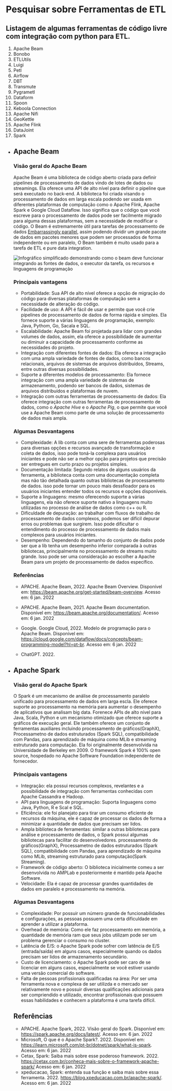 # Pesquisar sobre Ferramentas de ETL

## Listagem de algumas ferramentas de código livre com integração com python para ETL.

1. Apache Beam
2. Bonobo
3. ETLUtils
4. Luigi
5. Petl
6. Airflow
7. DBT
8. Transmute
9. Pygrametl
10. Dataform
11. Spoon
12. Keboola Connection
13. Apache Nifi
14. GeoKettle
15. Apache Flink
16. DataJoint
17. Spark

- ## **Apache Beam**
    
    ### Visão geral do Apache Beam

    Apache Beam é uma biblioteca de código aberto criada para definir pipelines de processamento de dados vindo de lotes de dados ou streamings. Ela oferece uma API de alto nível para definir o pipeline que será executado no back-end. A biblioteca foi criada visando o processamento de dados em larga escala podendo ser usada em diferentes plataformas de computação como o Apache Flink, Apache Spark e Google Cloud Dataflow. Isso significa que o código que você escreve para o processamento de dados pode ser facilmente migrado para alguma dessas plataformas, sem a necessidade de modificar o código.
    O Beam é estremamente útil para tarefas de processamento de dados [Embarrassingly parallel](https://en.wikipedia.org/wiki/Embarrassingly_parallel), assim podendo dividir um grande pacote de dados em pacotes menores que podem ser processados de forma independente ou em paralelo, O Beam também é muito usado para a tarefa de ETL e pure data integration.

    ![Infográfico simplificado demonstrando como o beam deve funcionar integrando as fontes de dados, o executor da tarefa, os recursos e linguagens de programação](https://beam.apache.org/images/learner_graph.png)

    ### Principais vantagens

    - Portabilidade: Sua API de alto nível oferece a opção de migração do código para diversas plataformas de computação sem a necessidade de alteração do código.
    - Facilidade de uso: A API é fácil de usar e permite que você crie pipelines  de processamento de dados de forma rápida e simples. Ela fornece suporte a várias linguagens de programação, exemplo: Java, Pythom, Go, Sacala e SQL.
    - Escalabilidade: Apache Beam foi projetada para lidar com grandes volumes de dados, assim, ela oferece a possibilidade de aumentar ou diminuir a capacidade de processamento conforme as necessidades do projeto.
    - Integração com diferentes fontes de dados: Ela oferece a integração com uma ampla variedade de fontes de dados, como bancos relacionais, arquivos de sistemas de arquivos distribuídos, Streams, entre outras diversas possibilidades.
    - Suporte a diferentes modelos de processamento: Ela fornece integração com uma ampla variedade de sistemas de armazenamento, podendo ser bancos de dados, sistemas de arquivos distribuídos e plataformas de nuvem. 
    - Integração com outras ferramentas de processamento de dados: Ela oferece integração com outras ferramentas de processamento de dados, como o *Apache Hive* e o *Apache Pig*, o que permite que você use a Apache Beam como parte de uma solução de processamento de dados mais ampla.

    ### Algumas Desvantagens

    - Complexidade: A lib conta com uma sere de ferramentas poderosas para diversas opções e recursos avançado de transformação e coleta de dados, isso pode toná-la complexa para usuários iniciantes e pode não ser a melhor opção para projetos que precisão ser entregues em curto prazo ou projetos simples.
    - Documentação limitada: Segundo relatos de alguns usuários da ferramenta, a biblioteca conta com uma documentação completa mas não tão detalhada quanto outras bibliotecas de processamento de dados. isso pode tornar um pouco mais dessfioador para os usuários iniciantes entender todos os recursos e opções disponíveis.
    - Suporte a linguagens: mesmo oferecendo suporte a várias linguagens, ela não oferece suporte nativo a linguagens muito utilizadas no processo de análise de dados como c++ ou R.
    - Dificuldade de depuração: ao trabalhar com fluxos de trabalho de processamento de dados complexos, podemos ser difícil depurar erros ou problemas que surgirem. Isso pode dificultar o entendimento do processo de processamento de dados mais complexos para usuários iniciantes.
    - Desempenho: Dependendo do tamanho do conjunto de dados pode ser que a lib tenha um desempenho inferior comparada à outras bibliotecas, principalmente no processamento de streams muito grande. Isso pode ser uma consideração ao escolher a Apache Beam para um projeto de processamento de dados específico.

    ### Referências 

    - APACHE. Apache Beam, 2022. Apache Beam Overview. Disponível em: https://beam.apache.org/get-started/beam-overview. Acesso em: 6 jan. 2022

    - APACHE. Apache Beam, 2021. Apache Beam documentation. Disponível em: https://beam.apache.org/documentation/. Acesso em: 6 jan. 2022

    - Google. Google Cloud, 2022. Modelo de programação para o Apache Beam. Disponível em: https://cloud.google.com/dataflow/docs/concepts/beam-programming-model?hl=pt-br. Acesso em: 6 jan. 2022

    - ChatGPT. 2022. 

- ## **Apache Spark**

    ### Visão geral do Apache Spark

    O Spark é um mecanismo de análise de processamento paralelo unificado para processamento de dados em larga escla. Ele oferece suporte ao processamento na memória para aumentar o desempenho de aplicativos que analisam big data. Forenece APIs de alto nível para Java, Scala, Python e um mecanismo otimizado que oferece suporte a gráficos de execução geral. Ele também oferece um conjunto de ferramentas auxiliares incluindo processamento de gráficos(GraphX), Processametno de dados estruturados (Spark SQL), compatibilidade com Pandas, para aprendizado de máquina como MLib e streaming estruturado para computação. Ela foi originalmente desenvolvida na Universidade de Berkeley em 2009. O framework Spark é 100% open source, hospedado no Apache Software Foundation independente de fornecedor.

    ### Principais vantagens

    - Integração: ela possui recursos complexos, revelantes e a possibilidade de integração com ferramentas conhecidas com Apache Cassandra e Hadoop.
    - API para linguagens de programação: Suporta linguagens como Java, Python, R e Scal e SQL. 
    - Eficiência: ele foi planejato para tirar um consumo eficiente de recursos da máquina, ele é capaz de processar os dados de forma a minimizar a quantidade de dados que precisam ser lidos.
    - Ampla biblioteca de ferramentas: similar a outras bibliotecas para análise e processamento de dados, o Spark possui algumas bibliotecas para facilitar do desenvolvedores. processamento de gráficos(GraphX), Processametno de dados estruturados (Spark SQL), compatibilidade com Pandas, para aprendizado de máquina como MLib, streaming estruturado para computação(Spark Streaming).
    - Framework de código aberto: O biblioteca inicialmente comeu a ser desenvolvida no AMPLab e posteriormente é mantido pela Apache Software.
    - Velocidade: Ela é capaz de processar grandes quantidades de dados em paralelo e processamento na memória.


    ### Algumas Desvantagens

    - Complexidade: Por possuir um número grande de funcionabilidades e configurações, as pessoas possuem uma certa dificuldade em aprender a utilizar a plataforma.
    - Overhead de memória: Como ele faz processamento em memória, a quantidade de memória ram que seus jobs utilizam pode ser um problema gerenciar o consumo no cluster.
    - Latência de E/S: o Apache Spark pode sofrer com latência de E/S (entrada/saída) em alguns casos, especialmente quando os dados precisam ser lidos de armazenamento secundário.
    - Custo de licenciamento: o Apache Spark pode ser caro de se licenciar em alguns casos, especialmente se você estiver usando uma versão comercial do software.
    - Falta de pessoas profissionais qualificadas na área: Por ser uma ferramenta nova e complexa de ser utilizda e o mercado ser relativamente novo e possuir diversas qualificações adicionais para ser compriendido e utilizado, encontrar profissionais que possuem essas habilidades e conhecem a plataforma é uma tarefa difícil.

    ## Referências

    - APACHE. Apache Spark, 2022. Visão geral do Spark. Disponível em: https://spark.apache.org/docs/latest/. Acesso em: 6 jan. 2022
    - Microsoft, O que é o Apache Spark?. 2022. Disponível em: https://learn.microsoft.com/pt-br/dotnet/spark/what-is-spark. Acesso em: 6 jan. 2022
    - Cetax, Spark: Saiba mais sobre esse poderoso framework. 2022. https://cetax.com.br/conheca-mais-sobre-o-framework-apache-spark/ Acesso em: 6 jan. 2022
    - xpeducacao, Spark: entenda sua função e saiba mais sobre essa ferramenta. 2022. https://blog.xpeducacao.com.br/apache-spark/. Acesso em: 6 jan. 2022
